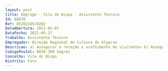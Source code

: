 ```yaml
--- 
layout: post
title: Emprego - Vila do Bispo - Assistente Técnico
Id: 86870
Ref: OE202105/0202
DataAbertura: 2021-05-07
DataFecho: 2021-05-27
Trabalho: Assistente Técnico
Empregador: Direção Regional de Cultura do Algarve
Descricao: a) Assegurar a receção e acolhimento de visitantes b) Assegurar o serviço de bilheteira e loja c) Orientar, encaminhar e prestar informações de caráter geral sobre o património, bem como sobre a organização e funcionamento da Instituição, em ordem a estabelecer um elo de ligação adequado com o público d) Executar as tarefas de vigilância e segurança ao longo dos percursos de visita, mediante a utilização dos respetivos meios audiovisuais e outros adequados e) Zelar pela integridade do património afeto à Fortaleza de Sagres e Ermida de Nossa Senhora de Guadalupe f) Apoiar ações de emergência da salvaguarda do património devidamente comprovadas  g) Apoiar atividades culturais e educativas.
CodigoPostal: 8650-360 Sagres
Concelho: Vila do Bispo
Distrito: Faro
--- 
```

